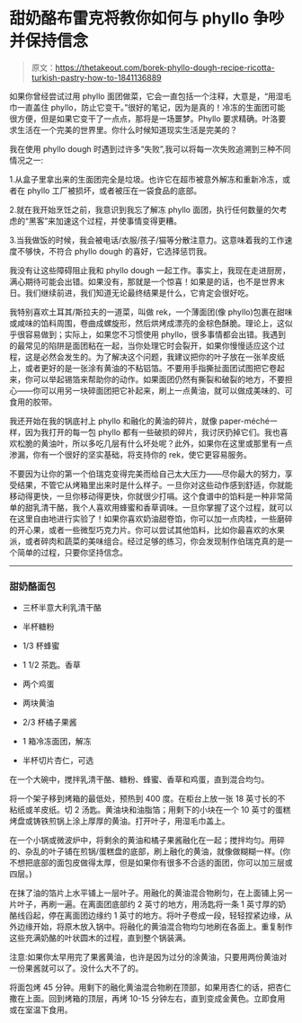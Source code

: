# 甜奶酪布雷克将教你如何与 phyllo 争吵并保持信念

> 原文：<https://thetakeout.com/borek-phyllo-dough-recipe-ricotta-turkish-pastry-how-to-1841136889>

如果你曾经尝试过用 phyllo 面团做菜，它会一直包括一个注释，大意是，“用湿毛巾一直盖住 phyllo，防止它变干。”很好的笔记，因为是真的！冷冻的生面团可能很方便，但是如果它变干了一点点，那将是一场噩梦。Phyllo 要求精确。叶洛要求生活在一个完美的世界里。你什么时候知道现实生活是完美的？



我在使用 phyllo dough 时遇到过许多“失败”,我可以将每一次失败追溯到三种不同情况之一:

1.从盒子里拿出来的生面团完全是垃圾。也许它在超市被意外解冻和重新冷冻，或者在 phyllo 工厂被损坏，或者被压在一袋食品的底部。

2.就在我开始烹饪之前，我意识到我忘了解冻 phyllo 面团，执行任何数量的欠考虑的“黑客”来加速这个过程，并使事情变得更糟。

3.当我做饭的时候，我会被电话/衣服/孩子/猫等分散注意力。这意味着我的工作速度不够快，不符合 phyllo dough 的喜好，它选择惩罚我。

我没有让这些障碍阻止我和 phyllo dough 一起工作。事实上，我现在走进厨房，满心期待可能会出错。如果没有，那就是一个惊喜！如果是的话，也不是世界末日。我们继续前进，我们知道无论最终结果是什么，它肯定会很好吃。

我特别喜欢土耳其/斯拉夫的一道菜，叫做 rek，一个薄面团(像 phyllo)包裹在甜味或咸味的馅料周围，卷曲成螺旋形，然后烘烤成漂亮的金棕色酥脆。理论上，这似乎很容易做到；实际上，如果您不习惯使用 phyllo，很多事情都会出错。我遇到的最常见的陷阱是面团粘在一起，当你处理它时会裂开，如果你慢慢适应这个过程，这是必然会发生的。为了解决这个问题，我建议把你的叶子放在一张羊皮纸上，或者更好的是一张涂有黄油的不粘铝箔。不要用手指撕扯面团试图把它卷起来，你可以举起锡箔来帮助你的动作。如果面团仍然有撕裂和破裂的地方，不要担心——你可以用另一块碎面团把它补起来，刷上一点黄油，就可以做成美味的、可食用的胶带。

我还开始在我的锅底衬上 phyllo 和融化的黄油的碎片，就像 paper-méché一样，因为我打开的每一包 phyllo 都有一些破损的碎片，我讨厌扔掉它们。我也喜欢松脆的黄油叶，所以多吃几层有什么坏处呢？此外，如果你在这里或那里有一点渗漏，你有一个很好的坚实基础，将支持你的 rek，使它更容易服务。

不要因为让你的第一个伯瑞克变得完美而给自己太大压力——尽你最大的努力，享受结果，不管它从烤箱里出来时是什么样子。一旦你对这些动作感到舒适，你就能移动得更快，一旦你移动得更快，你就很少打嗝。这个食谱中的馅料是一种非常简单的甜乳清干酪，我个人喜欢用蜂蜜和香草调味。一旦你掌握了这个过程，就可以在这里自由地进行实验了！如果你喜欢奶油甜卷馅，你可以加一点肉桂，一些磨碎的开心果，或者一些微型巧克力片。你可以尝试其他馅料，比如你最喜欢的水果派，或者碎肉和蔬菜的美味组合。经过足够的练习，你会发现制作伯瑞克真的是一个简单的过程，只要你坚持信念。

* * *

### 甜奶酪面包

*   三杯半意大利乳清干酪
*   半杯糖粉
*   1/3 杯蜂蜜
*   1 1/2 茶匙。香草
*   两个鸡蛋
*   两块黄油
*   2/3 杯橘子果酱
*   1 箱冷冻面团，解冻

*   半杯切片杏仁，可选

在一个大碗中，搅拌乳清干酪、糖粉、蜂蜜、香草和鸡蛋，直到混合均匀。

将一个架子移到烤箱的最低处，预热到 400 度。在柜台上放一张 18 英寸长的不粘纸或羊皮纸。切 2 汤匙。黄油块和油脂箔；用剩下的小块在一个 10 英寸的蛋糕烤盘或铸铁煎锅上涂上厚厚的黄油。打开叶子，用湿毛巾盖上。

在一个小锅或微波炉中，将剩余的黄油和橘子果酱融化在一起；搅拌均匀。用碎的、杂乱的叶子铺在煎锅/蛋糕盘的底部，刷上融化的黄油，就像做糊糊一样。(你不想把底部的面包皮做得太厚，但是如果你有很多不合适的面团，你可以加三层或四层。)

在抹了油的箔片上水平铺上一层叶子。用融化的黄油混合物刷匀，在上面铺上另一片叶子，再刷一遍。在离面团底部约 2 英寸的地方，用汤匙将一条 1 英寸厚的奶酪线舀起，停在离面团边缘约 1 英寸的地方。将叶子卷成一段，轻轻捏紧边缘，从外边缘开始，将原木放入锅中。将融化的黄油混合物均匀地刷在各面上。重复制作这些充满奶酪的叶状圆木的过程，直到整个锅装满。

注意:如果你太早用完了果酱黄油，也许是因为过分的涂黄油，只要用两份黄油对一份果酱就可以了。没什么大不了的。

将面包烤 45 分钟。用剩下的融化黄油混合物刷在顶部，如果用杏仁的话，把杏仁撒在上面。回到烤箱的顶层，再烤 10-15 分钟左右，直到变成金黄色。立即食用或在室温下食用。